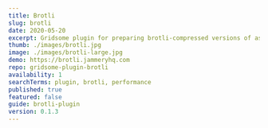 ```yaml
---
title: Brotli
slug: brotli
date: 2020-05-20
excerpt: Gridsome plugin for preparing brotli-compressed versions of assets.
thumb: ./images/brotli.jpg
image: ./images/brotli-large.jpg
demo: https://brotli.jammeryhq.com
repo: gridsome-plugin-brotli
availability: 1
searchTerms: plugin, brotli, performance
published: true
featured: false
guide: brotli-plugin
version: 0.1.3
---
```

